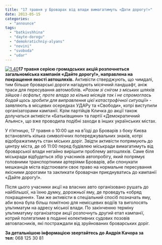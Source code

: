 ```yaml
---
title: "17 травня у Броварах від влади вимагатимуть «Дати дорогу!»"
date: 2013-05-15
categories: 
  - "announce"
tags: 
  - "batkivshhina"
  - "dayte-dorogu"
  - "demokratichniy-alyans"
  - "novini"
  - "svoboda"
  - "udar"
---
```


[![1.40](https://mpz.brovary.org/wp-content/uploads/2013/05/1.40.jpg)](https://mpz.brovary.org/wp-content/uploads/2013/05/1.40.jpg)**17 травня серією громадських акцій розпочнеться загальноміська кампанія «Дайте дорогу!», направлена на покращення якості автошляхів.** Активісти стверджують, що чимдалі, тим більше броварські дороги нагадують місячний ландшафт, аніж траси для пересування автомобілів. _«Разом зі снігом з міських шляхів зійшов і асфальт, проте влада за кілька місяців так і не спромоглась бодай щось зробити для виправлення цієї катастрофічної ситуації»_ - заявляють в місцевих осередках УДАРу та «Свободи», котрі виступили організаторами кампанії. Крім партійців Кличка до акції також долучаться активісти «Батьківщини» та партії «Демократичний Альянс», що вже проводила подібні заходи в інших українських містах.

У п’ятницю, 17 травня о 10:00 ще на в’їзді до Броварів з боку Києва встановлять кілька символічних попереджувальних знаків, котрі відображатимуть стан міських доріг. Звідти активісти попрямують до центру міста, де об 11:00 перед будівлею міськради вимагатимуть від броварської влади негайно вирішити проблему автошляхів. Саме біля міськради відбудеться збір учасників автопробігу, який попрямує головними транспортними артеріями Броварів, аби спонукати мешканців міста відстоювати своє право на нормальне пересування якісними дорогами та закликати броварчан приєднуватись до кампанії «Дайте дорогу!».

Після цього учасники акції на власних авто організовано рушать до найбільшої, на їхню думку, дорожньої яму, де проведуть «обряд покращення». Там же активісти в спеціальний спосіб позначать яму, аби вона була більш помітною для немісцевих водіїв та виголосять ультиматум на адресу міської влади. По закінченню терміну ультиматуму організатори акції розпочнуть другий етап кампанії, котрий полягатиме в поданні колективних судових позовів автовласників, які постраждали від зруйнованих броварських доріг.

**За детальнішою інформацією звертайтесь до Андрія Качора за тел:** 068 125 30 81
